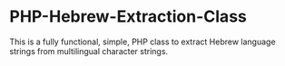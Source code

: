 # PHP-Hebrew-Extraction-Class
This is a fully functional, simple, PHP class to extract Hebrew language strings from multilingual character strings.
